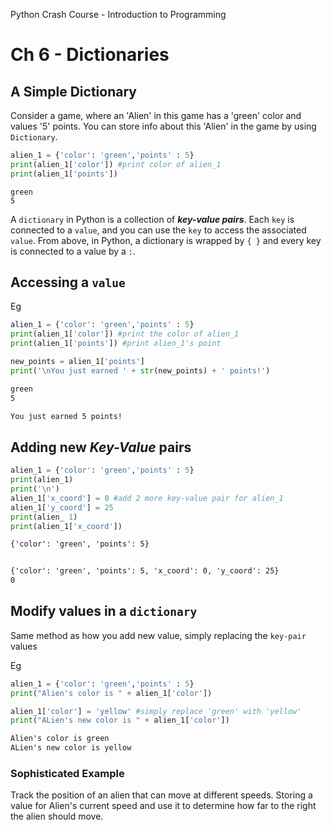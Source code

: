 Python Crash Course - Introduction to Programming
# Ch 6 - Dictionaries

## A Simple Dictionary
Consider a game, where an 'Alien' in this game has a 'green' color and values '5' points. You can store info about this 'Alien' in the game by using `Dictionary`.

```python
alien_1 = {'color': 'green','points' : 5}
print(alien_1['color']) #print color of alien_1
print(alien_1['points'])	
```
```Txt
green
5
```
A `dictionary` in Python is a collection of ***key-value pairs***. Each `key` is connected to a `value`, and you can use the `key` to access the associated `value`. 
From above, in Python, a dictionary is wrapped by `{ }` and every key is connected to a value by a `:`.

## Accessing a `value` 
Eg
```python
alien_1 = {'color': 'green','points' : 5}
print(alien_1['color']) #print the color of alien_1
print(alien_1['points']) #print alien_1's point

new_points = alien_1['points']
print('\nYou just earned ' + str(new_points) + ' points!')
```
```txt
green
5

You just earned 5 points!
```
## Adding new ***Key-Value*** pairs
```python
alien_1 = {'color': 'green','points' : 5}
print(alien_1)
print('\n')
alien_1['x_coord'] = 0 #add 2 more key-value pair for alien_1 
alien_1['y_coord'] = 25
print(alien_ 1)
print(alien_1['x_coord'])
```
```txt
{'color': 'green', 'points': 5}


{'color': 'green', 'points': 5, 'x_coord': 0, 'y_coord': 25}
0
```

## Modify values in a `dictionary`

Same method as how you add new value, simply replacing the `key-pair` values

Eg

```python
alien_1 = {'color': 'green','points' : 5}
print("Alien's color is " + alien_1['color'])

alien_1['color'] = 'yellow' #simply replace 'green' with 'yellow'
print("ALien's new color is " + alien_1['color'])
```

```txt
Alien's color is green
ALien's new color is yellow
```

### Sophisticated Example

Track the position of an alien that can move at different speeds. Storing a value for Alien's current speed and use it to determine how far to the right the alien should move.

